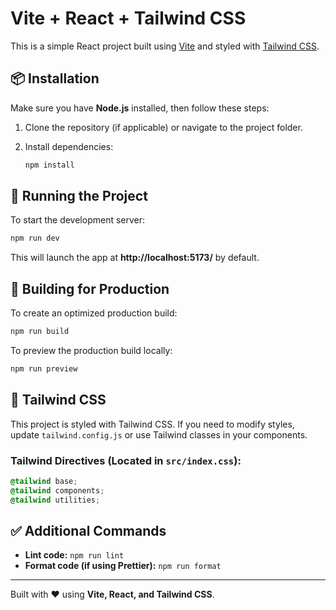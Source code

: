 # Vite + React + Tailwind CSS

This is a simple React project built using [Vite](https://vitejs.dev/) and styled with [Tailwind CSS](https://tailwindcss.com/).

## 📦 Installation

Make sure you have **Node.js** installed, then follow these steps:

1. Clone the repository (if applicable) or navigate to the project folder.
2. Install dependencies:

   ```bash
   npm install
   ```

## 🚀 Running the Project

To start the development server:

```bash
npm run dev
```

This will launch the app at **http://localhost:5173/** by default.

## 🔧 Building for Production

To create an optimized production build:

```bash
npm run build
```

To preview the production build locally:

```bash
npm run preview
```

## 🎨 Tailwind CSS

This project is styled with Tailwind CSS. If you need to modify styles, update `tailwind.config.js` or use Tailwind classes in your components.

### Tailwind Directives (Located in `src/index.css`):

```css
@tailwind base;
@tailwind components;
@tailwind utilities;
```

## ✅ Additional Commands

- **Lint code:** `npm run lint`
- **Format code (if using Prettier):** `npm run format`

---

Built with ❤️ using **Vite, React, and Tailwind CSS**.
